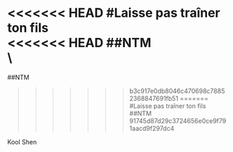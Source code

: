 <<<<<<< HEAD
#Laisse pas traîner ton fils\
<<<<<<< HEAD
##NTM
\
\
=======
##NTM
>>>>>>> b3c917e0db8046c470698c78852368847691fb51
=======
#Laisse pas traîner ton fils
##NTM
>>>>>>> 91745d87d29c3724656e0ce9f791aacd9f297dc4

Kool Shen
